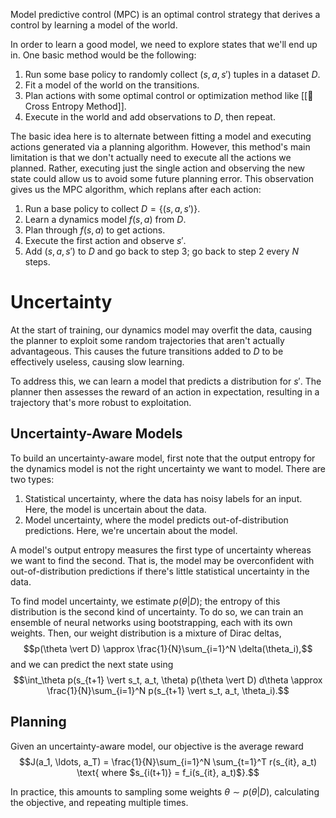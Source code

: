 Model predictive control (MPC) is an optimal control strategy that derives a control by learning a model of the world.

In order to learn a good model, we need to explore states that we'll end up in. One basic method would be the following:
1. Run some base policy to randomly collect $(s, a, s')$ tuples in a dataset $D$.
2. Fit a model of the world on the transitions.
3. Plan actions with some optimal control or optimization method like [[🎲 Cross Entropy Method]].
4. Execute in the world and add observations to $D$, then repeat.

The basic idea here is to alternate between fitting a model and executing actions generated via a planning algorithm. However, this method's main limitation is that we don't actually need to execute all the actions we planned. Rather, executing just the single action and observing the new state could allow us to avoid some future planning error. This observation gives us the MPC algorithm, which replans after each action:
1. Run a base policy to collect $D = \{ (s, a, s') \}$.
2. Learn a dynamics model $f(s, a)$ from $D$.
3. Plan through $f(s, a)$ to get actions.
4. Execute the first action and observe $s'$.
5. Add $(s, a, s')$ to $D$ and go back to step 3; go back to step 2 every $N$ steps.

# Uncertainty
At the start of training, our dynamics model may overfit the data, causing the planner to exploit some random trajectories that aren't actually advantageous. This causes the future transitions added to $D$ to be effectively useless, causing slow learning.

To address this, we can learn a model that predicts a distribution for $s'$. The planner then assesses the reward of an action in expectation, resulting in a trajectory that's more robust to exploitation.

## Uncertainty-Aware Models
To build an uncertainty-aware model, first note that the output entropy for the dynamics model is not the right uncertainty we want to model. There are two types:
1. Statistical uncertainty, where the data has noisy labels for an input. Here, the model is uncertain about the data.
2. Model uncertainty, where the model predicts out-of-distribution predictions. Here, we're uncertain about the model.

A model's output entropy measures the first type of uncertainty whereas we want to find the second. That is, the model may be overconfident with out-of-distribution predictions if there's little statistical uncertainty in the data.

To find model uncertainty, we estimate $p(\theta \vert D)$; the entropy of this distribution is the second kind of uncertainty. To do so, we can train an ensemble of neural networks using bootstrapping, each with its own weights. Then, our weight distribution is a mixture of Dirac deltas, $$p(\theta \vert D) \approx \frac{1}{N}\sum_{i=1}^N \delta(\theta_i),$$ and we can predict the next state using $$\int_\theta p(s_{t+1} \vert s_t, a_t, \theta) p(\theta \vert D) d\theta \approx \frac{1}{N}\sum_{i=1}^N p(s_{t+1} \vert s_t, a_t, \theta_i).$$

## Planning
Given an uncertainty-aware model, our objective is the average reward $$J(a_1, \ldots, a_T) = \frac{1}{N}\sum_{i=1}^N \sum_{t=1}^T r(s_{it}, a_t) \text{ where $s_{i(t+1)} = f_i(s_{it}, a_t)$}.$$

In practice, this amounts to sampling some weights $\theta \sim p(\theta \vert D)$, calculating the objective, and repeating multiple times.